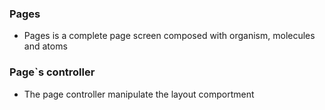 ### Pages

- Pages is a complete page screen composed with organism, molecules and atoms

### Page`s controller
- The page controller manipulate the layout comportment